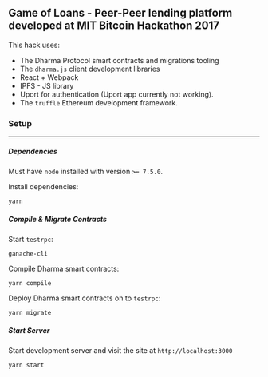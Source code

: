 ## Game of Loans - Peer-Peer lending platform developed at MIT Bitcoin Hackathon 2017

This hack uses:
- The Dharma Protocol smart contracts and migrations tooling
- The `dharma.js` client development libraries
- React + Webpack
- IPFS - JS library
- Uport for authentication (Uport app currently not working).
- The `truffle` Ethereum development framework.


### Setup
---------------
##### Dependencies

Must have `node` installed with version `>= 7.5.0`.

Install dependencies:
```
yarn
```

##### Compile & Migrate Contracts

Start `testrpc`:
```
ganache-cli
```
Compile Dharma smart contracts:
```
yarn compile
```
Deploy Dharma smart contracts on to `testrpc`:
```
yarn migrate
```

##### Start Server
Start development server and visit the site at `http://localhost:3000`
```
yarn start
```
